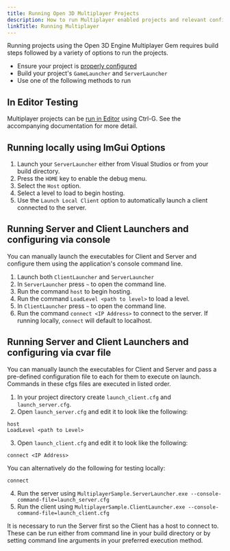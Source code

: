 ```yaml
---
title: Running Open 3D Multiplayer Projects
description: How to run Multiplayer enabled projects and relevant configuration
linkTitle: Running Multiplayer
---
```


Running projects using the Open 3D Engine Multiplayer Gem requires build steps followed by a variety of options to run the projects.

* Ensure your project is [properly configured](./configuration.md)
* Build your project's `GameLauncher` and `ServerLauncher`
* Use one of the following methods to run

## In Editor Testing

Multiplayer projects can be [run in Editor](./test-in-editor.md) using Ctrl-G. See the accompanying documentation for more detail. 

## Running locally using ImGui Options

1. Launch your `ServerLauncher` either from Visual Studios or from your build directory.
2. Press the `HOME` key to enable the debug menu.
3. Select the `Host` option.
4. Select a level to load to begin hosting.
5. Use the `Launch Local Client` option to automatically launch a client connected to the server.

## Running Server and Client Launchers and configuring via console 

You can manually launch the executables for Client and Server and configure them using the application's console command line.

1. Launch both `ClientLauncher` and `ServerLauncher`
2. In `ServerLauncher` press `~` to open the command line.
3. Run the command `host` to begin hosting.
4. Run the command `LoadLevel <path to level>` to load a level.
5. In `ClientLauncher` press `~` to open the command line.
6. Run the command `connect <IP Address>` to connect to the server. If running locally, `connect` will default to localhost.

## Running Server and Client Launchers and configuring via cvar file

You can manually launch the executables for Client and Server and pass a pre-defined configuration file to each for them to execute on launch. Commands in these cfgs files are executed in listed order.

1. In your project directory create `launch_client.cfg` and `launch_server.cfg`.
2. Open `launch_server.cfg` and edit it to look like the following:
```
host
LoadLevel <path to Level>
```
3. Open `launch_client.cfg` and edit it to look like the following:
```
connect <IP Address>
```
You can alternatively do the following for testing locally:
```
connect
```
4. Run the server using `MultiplayerSample.ServerLauncher.exe --console-command-file=launch_server.cfg`
5. Run the client using `MultiplayerSample.ClientLauncher.exe --console-command-file=launch_client.cfg`

It is necessary to run the Server first so the Client has a host to connect to. These can be run either from command line in your build directory or by setting command line arguments in your preferred execution method.